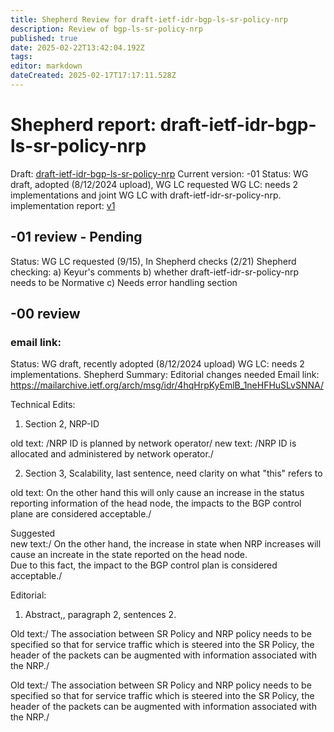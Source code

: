 ```yaml
---
title: Shepherd Review for draft-ietf-idr-bgp-ls-sr-policy-nrp
description: Review of bgp-ls-sr-policy-nrp
published: true
date: 2025-02-22T13:42:04.192Z
tags: 
editor: markdown
dateCreated: 2025-02-17T17:17:11.528Z
---
```


# Shepherd report: draft-ietf-idr-bgp-ls-sr-policy-nrp

Draft:  [draft-ietf-idr-bgp-ls-sr-policy-nrp](https://datatracker.ietf.org/doc/draft-ietf-idr-bgp-ls-sr-policy-nrp/)
Current version: -01 
Status: WG draft, adopted (8/12/2024 upload), WG LC requested 
WG LC: needs 2 implementations and joint WG LC with draft-ietf-idr-sr-policy-nrp. 
implementation report: [v1](group/idr/implementations/draft-ietf-idr-bgp-ls-sr-policy-nrp)

## -01  review - Pending 

Status: WG LC requested (9/15), In Shepherd checks (2/21) 
Shepherd checking: 
a) Keyur's comments 
b) whether  draft-ietf-idr-sr-policy-nrp needs to be Normative 
c) Needs error handling section  
 
## -00 review 
### email link: 

Status: WG draft, recently adopted (8/12/2024 upload)
WG LC: needs 2 implementations. 
Shepherd Summary: Editorial changes needed
Email link: https://mailarchive.ietf.org/arch/msg/idr/4hqHrpKyEmlB_1neHFHuSLvSNNA/


Technical Edits: 
1. Section 2, NRP-ID 

old text: /NRP ID is planned by network operator/
new text: /NRP ID is allocated and administered by network operator./ 

2. Section 3, Scalability, last sentence, need clarity on what "this" refers to

old text: On the other hand this will only cause an increase 
          in the status reporting information of the head node, 
		  the impacts to the BGP control plane are considered acceptable./

Suggested 	  
new text:/ On the other hand, the increase in state when NRP increases will 
           cause an increate in the state reported on the head node.  
		   Due to this fact, the impact to the BGP control plan is considered
		   acceptable./ 
       
       
 Editorial: 
 1. Abstract,, paragraph 2, sentences 2. 

Old text:/ The association between SR Policy and NRP policy needs to be 
specified so that for service traffic which is steered into the SR Policy, 
the header of the packets can be augmented with information associated with 
the NRP./

Old text:/ The association between SR Policy and NRP policy needs to be 
specified so that for service traffic which is steered into the SR Policy, 
the header of the packets can be augmented with information associated with 
the NRP./